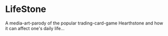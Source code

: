 # LifeStone
A media-art-parody of the popular trading-card-game Hearthstone and how it can affect one's daily life...
